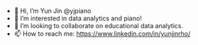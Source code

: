 - 👋 Hi, I’m Yun Jin @yjpiano
- 👀 I’m interested in data analytics and piano!
- 💞️ I’m looking to collaborate on educational data analytics.
- 📫 How to reach me: https://www.linkedin.com/in/yunjinrho/

<!---
yjpiano/yjpiano is a ✨ special ✨ repository because its `README.md` (this file) appears on your GitHub profile.
You can click the Preview link to take a look at your changes.
--->
